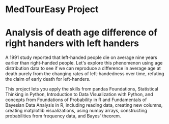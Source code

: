 # MedTourEasy Project
# Analysis of death age difference of right handers with left handers

A 1991 study reported that left-handed people die on average nine years earlier than right-handed people. Let's explore this phenomenon using age distribution data to see if we can reproduce a difference in average age at death purely from the changing rates of left-handedness over time, refuting the claim of early death for left-handers.

This project lets you apply the skills from pandas Foundations, Statistical Thinking in Python, Introduction to Data Visualization with Python, and concepts from Foundations of Probability in R and Fundamentals of Bayesian Data Analysis in R, including reading data, creating new columns, creating matplotlib visualizations, using numpy arrays, constructing probabilities from frequency data, and Bayes' theorem.
